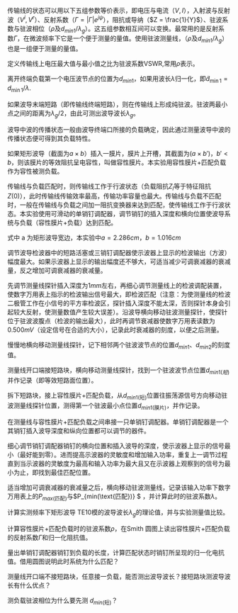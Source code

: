传输线的状态可以用以下五组参数等价表示，即电压与电流（$V,I$），入射波与反射波（$V^i,V^r$）、反射系数（$\Gamma=|\Gamma| e^{j \psi}$），阻抗或导纳（$Z = \frac{1}{Y}$）、驻波系数与驻波相位（$\rho$及$d_{min1}/\lambda_g$）。这五组参数相互间可以变换。最常用的是反射系数$\Gamma$，在微波频率下它是一个便于测量的量值。使用驻波测量线，（$\rho$及$d_{min1}/\lambda_g$）也是一组便于测量的量值。

定义传输线上电压最大值与最小值之比为驻波系数VSWR,常用$\rho$表示。

离开终端负载第一个电压波节点的位置为$d_{min1}$，如果用波长$\lambda$归一化，即$\tilde{d}_{\min 1}=d_{\min 1} / \lambda$.

如果波导末端短路（即传输线终端短路），则在传输线上形成纯驻波。驻波两最小点之间的距离为$\lambda_g/2$，由此可测出波导波长$\lambda_g$。

波导中波的传播状态一般由波导终端口所接的负载确定，因此通过测量波导中波的传播状态便可得到其负载特性。

如果矩形波导（截面为$a\times b$）插入一膜片，膜片上开槽，其截面为($a\times b'$)，$b'< b$，则该膜片的等效阻抗呈电容性，叫做容性膜片。本实验用容性膜片+匹配负载作为容性被测负载。

传输线与负载匹配时，则传输线工作于行波状态（负载阻抗$Z_l$等于特征阻抗$Z(0)$），此时传输线传输效率最高，传输功率容量也最大。传输线与负载不匹配时，一般在传输线与负载之间加一阻抗变换器来达到匹配，使传输线工作于行波状态。本实验使用可滑动的单销钉调配器，调节销钉的插入深度和横向位置使波导系统与负载（容性膜片+负载）达到匹配。

式中 a 为矩形波导宽边，本实验中$a =2.286 cm，b=1.016cm$





调节波导检波器中的短路活塞或三销钉调配器使示波器上显示的检波输出（方波）幅度最大。如果示波器上显示的输出幅度还不够大，可适当减少可调衰减器的衰减量，反之增加可调衰减器的衰减量。

先调节测量线探针插入深度为$1mm$左右，再细心调节测量线上的检波调配装置，使数字万用表上指示的检波输出信号最大，即检波匹配（注意：为使测量线的检波二极管工作在小信号的平方率检波区，探针插入深度不能太深，否则探针本身会引起较大反射，使测量数值产生较大误差）。沿波导横向移动驻波测量探针，使探针位于驻波波腹点（检波的输出最大），此时再调节衰减器使数字万用表读数为$0.500mV$（设定信号在合适的大小），记录此时衰减器的刻度，以便之后测量。

慢慢地横向移动测量线探针，记下相邻两个驻波波节点的位置$d_{min1}、d_{min2}$的刻度值。

测量线开口端接短路块，横向移动测量线探针，找到一个驻波波节点位置$d_{min1(短)}$并作记录（即等效短路面位置）。

拆下短路块，接上容性膜片+匹配负载，从$d_{min1(\text{短})}$位置往振荡源信号方向移动驻波测量线探针位置，测得第一个驻波最小点位置$d_{min1(\text{膜片})}$，并作记录。

在测量线与容性膜片+匹配负载之间串接一只单销钉调配器。单销钉调配器是一个其销钉插入波导深度和纵向位置都可以调节的器件。

细心调节销钉调配器销钉的横向位置和插入波导的深度，使示波器上显示的信号最小（最好能到零）。进而提高示波器的灵敏度和增加输入功率，重复上一调节过程直到当示波器的灵敏度为最高和输入功率为最大且又在示波器上观察到的信号为最小为止，即找到最佳匹配位置。

适当增加可调衰减器的衰减量之后，横向移动驻波测量线，记录该输入功率下数字万用表上的$P_{max(\text{匹配})}$与$P_{min(\text{匹配})} $ ，并计算此时的驻波系数$\lambda$。

计算实测频率下矩形波导 TE10模的波导波长$\lambda_g$的理论值，并与实验测量值比较。

计算容性膜片+匹配负载时的驻波系数$\rho$，在Smith 圆图上读出容性膜片+匹配负载的反射系数$\Gamma$和归一化阻抗值。

量出单销钉调配器销钉到负载的长度，计算匹配状态时销钉所呈现的归一化电抗值。借用圆图说明此时系统为什么匹配？

测量线开口端不接短路块，任意接一负载，能否测出波导波长？接短路块测波导波长有什么优点？

测负载驻波相位为什么要先测 $d_{min\text{(短)}}$？